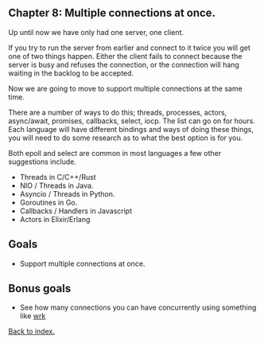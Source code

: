 ## Chapter 8: Multiple connections at once.

Up until now we have only had one server, one client. 

If you try to run the server from earlier and connect to it twice you will get one of two things happen. Either the client
fails to connect because the server is busy and refuses the connection, or the connection will hang waiting in the backlog 
to be accepted.

Now we are going to move to support multiple connections at the same time.

There are a number of ways to do this; threads, processes, actors, async/await, promises, callbacks, select, iocp. The list can 
go on for hours. Each language will have different bindings and ways of doing these things, you will need to do some research as to 
what the best option is for you.

Both epoll and select are common in most languages a few other suggestions include.

- Threads in C/C++/Rust
- NIO / Threads in Java.
- Asyncio / Threads in Python.
- Goroutines in Go.
- Callbacks / Handlers in Javascript
- Actors in Elixir/Erlang

## Goals

- Support multiple connections at once.

## Bonus goals

- See how many connections you can have concurrently using something like [wrk](https://github.com/wg/wrk)

[Back to index.](index.md)